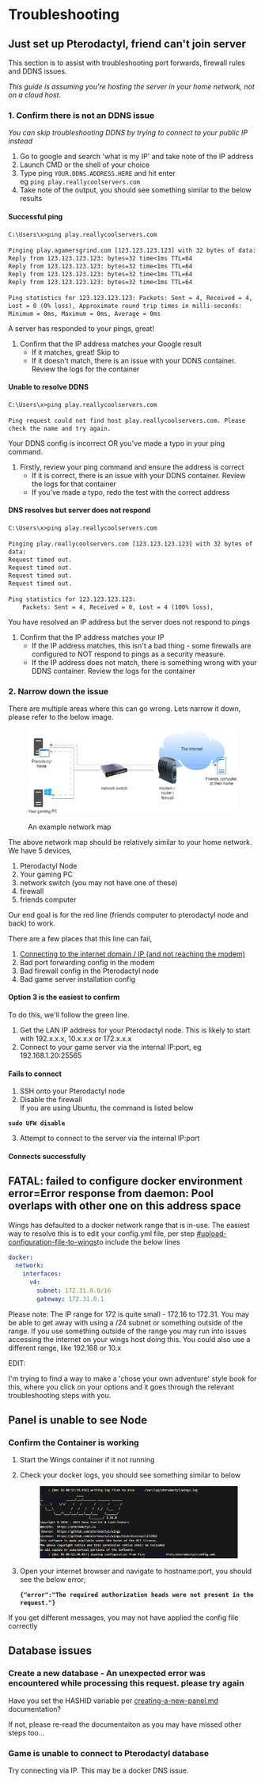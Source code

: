 # Troubleshooting

## Just set up Pterodactyl, friend can't join server

This section is to assist with troubleshooting port forwards, firewall rules and DDNS issues.

_This guide is assuming you're hosting the server in your home network, not on a cloud host._

### 1. Confirm there is not an DDNS issue

_You can skip troubleshooting DDNS by trying to connect to your public IP instead_

1. Go to google and search 'what is my IP' and take note of the IP address
2. Launch CMD or the shell of your choice
3. Type ping `YOUR.DDNS.ADDRESS.HERE` and hit enter\
   eg `ping play.reallycoolservers.com`
4. Take note of the output, you should see something similar to the below results

#### Successful ping

```
C:\Users\x>ping play.reallycoolservers.com

Pinging play.agamersgrind.com [123.123.123.123] with 32 bytes of data: 
Reply from 123.123.123.123: bytes=32 time<1ms TTL=64 
Reply from 123.123.123.123: bytes=32 time<1ms TTL=64 
Reply from 123.123.123.123: bytes=32 time<1ms TTL=64 
Reply from 123.123.123.123: bytes=32 time<1ms TTL=64

Ping statistics for 123.123.123.123: Packets: Sent = 4, Received = 4, Lost = 0 (0% loss), Approximate round trip times in milli-seconds: Minimum = 0ms, Maximum = 0ms, Average = 0ms
```

A server has responded to your pings, great!

1. Confirm that the IP address matches your Google result
   * If it matches, great! Skip to
   * If it doesn't match, there is an issue with your DDNS container. Review the logs for the container

#### Unable to resolve DDNS

```
C:\Users\x>ping play.reallycoolservers.com

Ping request could not find host play.reallycoolservers.com. Please check the name and try again.
```

Your DDNS config is incorrect OR you've made a typo in your ping command.

1. Firstly, review your ping command and ensure the address is correct
   * If it is correct, there is an issue with your DDNS container. Review the logs for that container
   * If you've made a typo, redo the test with the correct address

#### DNS resolves but server does not respond

```
C:\Users\x>ping play.reallycoolservers.com

Pinging play.reallycoolservers.com [123.123.123.123] with 32 bytes of data:
Request timed out.
Request timed out.
Request timed out.
Request timed out.

Ping statistics for 123.123.123.123:
    Packets: Sent = 4, Received = 0, Lost = 4 (100% loss),
```

You have resolved an IP address but the server does not respond to pings

1. Confirm that the IP address matches your IP
   * If the IP address matches, this isn't a bad thing - some firewalls are configured to NOT respond to pings as a security measure.
   * If the IP address does not match, there is something wrong with your DDNS container. Review the logs for the container

### 2. Narrow down the issue

There are multiple areas where this can go wrong. Lets narrow it down, please refer to the below image.

<div data-full-width="true">

<figure><img src="../../.gitbook/assets/example-network-mappng.png" alt=""><figcaption><p>An example network map</p></figcaption></figure>

</div>

The above network map should be relatively similar to your home network. We have 5 devices,

1. Pterodactyl Node
2. Your gaming PC
3. network switch (you may not have one of these)
4. firewall
5. friends computer

Our end goal is for the red line (friends computer to pterodactyl node and back) to work.

There are a few places that this line can fail,

1. [Connecting to the internet domain / IP (and not reaching the modem)](troubleshooting.md#1.-confirm-there-is-not-an-ddns-issue)
2. Bad port forwarding config in the modem
3. Bad firewall config in the Pterodactyl node
4. Bad game server installation config

#### Option 3 is the easiest to confirm

To do this, we'll follow the green line.

1. Get the LAN IP address for your Pterodactyl node. This is likely to start with 192.x.x.x, 10.x.x.x or 172.x.x.x
2. Connect to your game server via the internal IP:port, eg 192.168.1.20:25565

#### Fails to connect

1. SSH onto your Pterodactyl node
2. Disable the firewall\
   If you are using Ubuntu, the command is listed below

<pre><code><strong>sudo UFW disable
</strong></code></pre>

3. Attempt to connect to the server via the internal IP:port

#### Connects successfully



## FATAL: failed to configure docker environment error=Error response from daemon: Pool overlaps with other one on this address space

Wings has defaulted to a docker network range that is in-use. The easiest way to resolve this is to edit your config.yml file, per step [#upload-configuration-file-to-wings](creating-a-new-wings-node.md#upload-configuration-file-to-wings "mention")to include the below lines

```yaml
docker:
  network:
    interfaces:
      v4:
        subnet: 172.31.0.0/16
        gateway: 172.31.0.1
```

Please note: The IP range for 172 is quite small - 172.16 to 172.31. You may be able to get away with using a /24 subnet or something outside of the range. If you use something outside of the range you may run into issues accessing the internet on your wings host doing this. You could also use a different range, like 192.168 or 10.x



EDIT:

I'm trying to find a way to make a 'chose your own adventure' style book for this, where you click on your options and it goes through the relevant troubleshooting steps with you.



## Panel is unable to see Node

### Confirm the Container is working

1. Start the Wings container if it not running
2.  Check your docker logs, you should see something similar to below

    <figure><img src="../../.gitbook/assets/image (53).png" alt=""><figcaption></figcaption></figure>
3.  Open your internet browser and navigate to hostname:port, you should see the below error;

    <pre><code><strong>{"error":"The required authorization heads were not present in the request."}
    </strong></code></pre>

If you get different messages, you may not have applied the config file correctly



## Database issues

### Create a new database - An unexpected error was encountered while processing this request. please try again

Have you set the HASHID variable per [creating-a-new-panel.md](creating-a-new-panel.md "mention") documentation?&#x20;

If not, please re-read the documentaiton as you may have missed other steps too...&#x20;



### Game is unable to connect to Pterodactyl database

Try connecting via IP. This may be a docker DNS issue.

